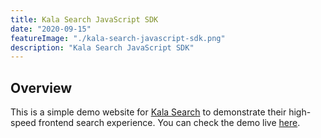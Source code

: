 ```yaml
---
title: Kala Search JavaScript SDK
date: "2020-09-15"
featureImage: "./kala-search-javascript-sdk.png"
description: "Kala Search JavaScript SDK"
---
```


## Overview

This is a simple demo website for [Kala Search](https://kalasearch.cn/) to demonstrate their high-speed frontend search experience. You can check the demo live [here](https://mystifying-beaver-391564.netlify.app/).